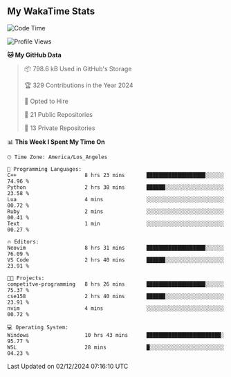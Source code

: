 ## My WakaTime Stats
<!--START_SECTION:waka-->
![Code Time](http://img.shields.io/badge/Code%20Time-177%20hrs%2059%20mins-blue)

![Profile Views](http://img.shields.io/badge/Profile%20Views-0-blue)

**🐱 My GitHub Data** 

> 📦 798.6 kB Used in GitHub's Storage 
 > 
> 🏆 329 Contributions in the Year 2024
 > 
> 💼 Opted to Hire
 > 
> 📜 21 Public Repositories 
 > 
> 🔑 13 Private Repositories 
 > 
📊 **This Week I Spent My Time On** 

```text
🕑︎ Time Zone: America/Los_Angeles

💬 Programming Languages: 
C++                      8 hrs 23 mins       ███████████████████░░░░░░   74.96 % 
Python                   2 hrs 38 mins       ██████░░░░░░░░░░░░░░░░░░░   23.58 % 
Lua                      4 mins              ░░░░░░░░░░░░░░░░░░░░░░░░░   00.72 % 
Ruby                     2 mins              ░░░░░░░░░░░░░░░░░░░░░░░░░   00.41 % 
Text                     1 min               ░░░░░░░░░░░░░░░░░░░░░░░░░   00.27 % 

🔥 Editors: 
Neovim                   8 hrs 31 mins       ███████████████████░░░░░░   76.09 % 
VS Code                  2 hrs 40 mins       ██████░░░░░░░░░░░░░░░░░░░   23.91 % 

🐱‍💻 Projects: 
competitve-programming   8 hrs 26 mins       ███████████████████░░░░░░   75.37 % 
cse158                   2 hrs 40 mins       ██████░░░░░░░░░░░░░░░░░░░   23.91 % 
nvim                     4 mins              ░░░░░░░░░░░░░░░░░░░░░░░░░   00.72 % 

💻 Operating System: 
Windows                  10 hrs 43 mins      ████████████████████████░   95.77 % 
WSL                      28 mins             █░░░░░░░░░░░░░░░░░░░░░░░░   04.23 % 
```


 Last Updated on 02/12/2024 07:16:10 UTC
<!--END_SECTION:waka-->
